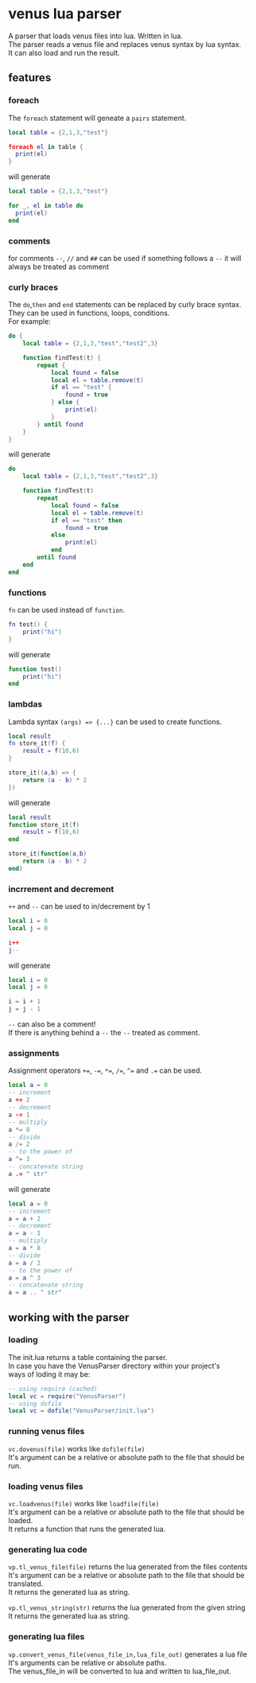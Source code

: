 # venus lua parser
A parser that loads venus files into lua. Written in lua.  
The parser reads a venus file and replaces venus syntax by lua syntax.  
It can also load and run the result.

## features
### foreach
The `foreach` statement will geneate a `pairs` statement.

```lua
local table = {2,1,3,"test"}

foreach el in table {
  print(el)
}
```
will generate
```lua
local table = {2,1,3,"test"}

for _, el in table do
  print(el)
end
```

### comments
for comments `--`, `//` and `##` can be used
if something follows a `--` it will always be treated as comment

### curly braces
The `do`,`then` and `end` statements can be replaced by curly brace syntax.  
They can be used in functions, loops, conditions.  
For example:
```lua
do {
	local table = {2,1,3,"test","test2",3}

	function findTest(t) {
		repeat {
			local found = false
			local el = table.remove(t)
			if el == "test" {
				found = true
			} else {
				print(el)
			}
		} until found
	}
}
```
will generate
```lua
do
	local table = {2,1,3,"test","test2",3}

	function findTest(t) 
		repeat
			local found = false
			local el = table.remove(t)
			if el == "test" then
				found = true
			else
				print(el)
			end
		until found
	end
end
```

### functions
`fn` can be used instead of `function`.
```lua
fn test() {
	print("hi")
}
```
will generate
```lua
function test()
	print("hi")
end
```

### lambdas
Lambda syntax `(args) => {...}` can be used to create functions.
```lua
local result
fn store_it(f) {
	result = f(10,6)
}

store_it((a,b) => {
	return (a - b) * 2
})
```
will generate
```lua
local result
function store_it(f)
	result = f(10,6)
end

store_it(function(a,b)
	return (a - b) * 2
end)
```

### incrrement and decrement
`++` and `--` can be used to in/decrement by 1
```lua
local i = 0
local j = 0

i++
j--
```
will generate
```lua
local i = 0
local j = 0

i = i + 1
j = j - 1
```
`--` can also be a comment!  
If there is anything behind a `--` the `--` treated as comment.

### assignments
Assignment operators `+=`, `-=`, `*=`, `/=`, `^=` and `.=` can be used.
```lua
local a = 0
-- increment
a += 2
-- decrement
a -= 1
-- multiply
a *= 8
-- divide
a /= 2
-- to the power of
a ^= 3
-- concatenate string
a .= " str"
```
will generate
```lua
local a = 0
-- increment
a = a + 2
-- decrement
a = a - 1
-- multiply
a = a * 8
-- divide
a = a / 2
-- to the power of
a = a ^ 3
-- concatenate string
a = a .. " str"
```

## working with the parser
### loading
The init.lua returns a table containing the parser.  
In case you have the VenusParser directory within your project's  
ways of loding it may be:
```lua
-- using require (cached)
local vc = require("VenusParser")
-- using dofile
local vc = dofile("VenusParser/init.lua")
```

### running venus files
`vc.dovenus(file)` works like `dofile(file)`  
It's argument can be a relative or absolute path to the file that should be run.

### loading venus files
`vc.loadvenus(file)` works like `loadfile(file)`  
It's argument can be a relative or absolute path to the file that should be loaded.  
It returns a function that runs the generated lua.

### generating lua code
`vp.tl_venus_file(file)` returns the lua generated from the files contents  
It's argument can be a relative or absolute path to the file that should be translated.  
It returns the generated lua as string.

`vp.tl_venus_string(str)` returns the lua generated from the given string  
It returns the generated lua as string.

### generating lua files
`vp.convert_venus_file(venus_file_in,lua_file_out)` generates a lua file  
It's arguments can be relative or absolute paths.  
The venus_file_in will be converted to lua and written to lua_file_out.
